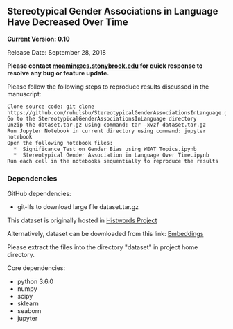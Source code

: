 ## Stereotypical Gender Associations in Language Have Decreased Over Time

**__Current Version: 0.10__**

Release Date: September 28, 2018  

**Please contact moamin@cs.stonybrook.edu for quick response to resolve any bug or feature update.**

Please follow the following steps to reproduce results discussed in the manuscript:
```
Clone source code: git clone https://github.com/ruhulsbu/StereotypicalGenderAssociationsInLanguage.git
Go to the StereotypicalGenderAssociationsInLanguage directory
Unzip the dataset.tar.gz using command: tar -xvzf dataset.tar.gz
Run Jupyter Notebook in current directory using command: jupyter notebook
Open the following notebook files: 
  *  Significance Test on Gender Bias using WEAT Topics.ipynb
  *  Stereotypical Gender Association in Language Over Time.ipynb
Run each cell in the notebooks sequentially to reproduce the results
```  

### Dependencies

GitHub dependencies:
  * git-lfs to download large file dataset.tar.gz

This dataset is originally hosted in [Histwords Project](https://nlp.stanford.edu/projects/histwords/)

Alternatively, dataset can be downloaded from this link: [Embeddings](http://snap.stanford.edu/historical_embeddings/eng-all_sgns.zip)

Please extract the files into the directory "dataset" in project home directory.

Core dependencies:
  * python 3.6.0
  * numpy 
  * scipy 
  * sklearn
  * seaborn
  * jupyter



